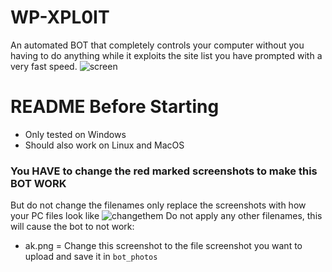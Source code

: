 # WP-XPL0IT
An automated BOT that completely controls your computer without you having to do anything while it exploits the site list you have prompted with a very fast speed.
![screen](https://user-images.githubusercontent.com/48758770/159556851-485fc172-a8c3-4903-98a6-6598d6d67e31.jpg)

# README Before Starting
- Only tested on Windows
- Should also work on Linux and MacOS<br>
### You HAVE to change the red marked screenshots to make this BOT WORK
But do not change the filenames only replace the screenshots with how your PC files look like
![changethem](https://user-images.githubusercontent.com/48758770/159557338-a6aeb6a6-964a-4145-9a88-c38b646c75f2.png)
Do not apply any other filenames, this will cause the bot to not work:
- ak.png =  Change this screenshot to the file screenshot you want to upload and save it in ``bot_photos``
